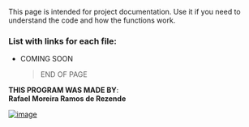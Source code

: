 This page is intended for project documentation. Use it if you need to understand the code and how the functions work.<br>
### List with links for each file:<br>
- COMING SOON [](https://upraggy.github.io/FOOD_DEV/Documentation/CRUD_DATA)

   > END OF PAGE
   


**THIS PROGRAM WAS MADE BY**:<br>
**Rafael Moreira Ramos de Rezende** 

 [![image](https://user-images.githubusercontent.com/100146657/159492505-d6134d9b-7d19-43ee-9e30-72be719d69f4.png)](https://www.linkedin.com/in/rafael-moreira-ramos-de-rezende-16420b21b/)

